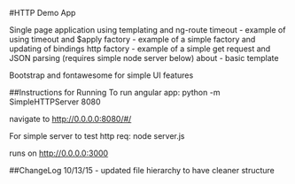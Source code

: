 #HTTP Demo App

Single page application using templating and ng-route
timeout - example of using timeout and $apply
factory - example of a simple factory and updating of bindings
http factory - example of a simple get request and JSON parsing (requires simple node server below)
about - basic template

Bootstrap and fontawesome for simple UI features

##Instructions for Running
To run angular app:
python -m SimpleHTTPServer 8080

navigate to http://0.0.0.0:8080/#/

For simple server to test http req: 
node server.js

runs on http://0.0.0.0:3000

##ChangeLog
10/13/15 - updated file hierarchy to have cleaner structure